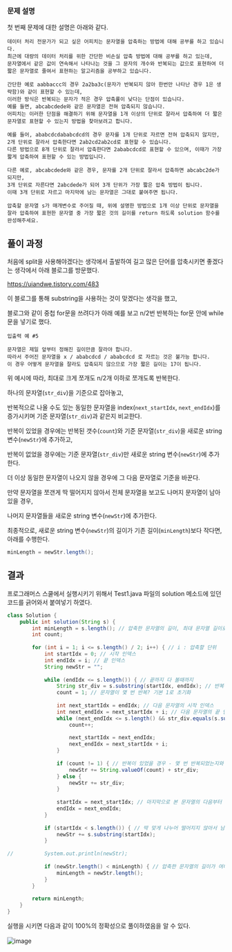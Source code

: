 ### 문제 설명  
첫 번째 문제에 대한 설명은 아래와 같다.  
```
데이터 처리 전문가가 되고 싶은 어피치는 문자열을 압축하는 방법에 대해 공부를 하고 있습니다. 
최근에 대량의 데이터 처리를 위한 간단한 비손실 압축 방법에 대해 공부를 하고 있는데, 
문자열에서 같은 값이 연속해서 나타나는 것을 그 문자의 개수와 반복되는 값으로 표현하여 더 짧은 문자열로 줄여서 표현하는 알고리즘을 공부하고 있습니다.

간단한 예로 aabbaccc의 경우 2a2ba3c(문자가 반복되지 않아 한번만 나타난 경우 1은 생략함)와 같이 표현할 수 있는데, 
이러한 방식은 반복되는 문자가 적은 경우 압축률이 낮다는 단점이 있습니다. 
예를 들면, abcabcdede와 같은 문자열은 전혀 압축되지 않습니다. 
어피치는 이러한 단점을 해결하기 위해 문자열을 1개 이상의 단위로 잘라서 압축하여 더 짧은 문자열로 표현할 수 있는지 방법을 찾아보려고 합니다.

예를 들어, ababcdcdababcdcd의 경우 문자를 1개 단위로 자르면 전혀 압축되지 않지만, 2개 단위로 잘라서 압축한다면 2ab2cd2ab2cd로 표현할 수 있습니다. 
다른 방법으로 8개 단위로 잘라서 압축한다면 2ababcdcd로 표현할 수 있으며, 이때가 가장 짧게 압축하여 표현할 수 있는 방법입니다.

다른 예로, abcabcdede와 같은 경우, 문자를 2개 단위로 잘라서 압축하면 abcabc2de가 되지만, 
3개 단위로 자른다면 2abcdede가 되어 3개 단위가 가장 짧은 압축 방법이 됩니다. 
이때 3개 단위로 자르고 마지막에 남는 문자열은 그대로 붙여주면 됩니다.

압축할 문자열 s가 매개변수로 주어질 때, 위에 설명한 방법으로 1개 이상 단위로 문자열을 잘라 압축하여 표현한 문자열 중 가장 짧은 것의 길이를 return 하도록 solution 함수를 완성해주세요.
```

## 풀이 과정  
처음에 split을 사용해야겠다는 생각에서 출발하여 길고 많은 단어를 압축시키면 좋겠다는 생각에서 아래 블로그를 방문했다.  

https://uiandwe.tistory.com/483  

이 블로그를 통해 substring을 사용하는 것이 맞겠다는 생각을 했고,    

블로그와 같이 중첩 for문을 쓰려다가 아래 예를 보고 n/2번 반복하는 for문 안에 while문을 넣기로 했다.  

```
입출력 예 #5

문자열은 제일 앞부터 정해진 길이만큼 잘라야 합니다.
따라서 주어진 문자열을 x / ababcdcd / ababcdcd 로 자르는 것은 불가능 합니다.
이 경우 어떻게 문자열을 잘라도 압축되지 않으므로 가장 짧은 길이는 17이 됩니다.
```
위 예시에 따라, 최대로 크게 쪼개도 n/2개 이하로 쪼개도록 반복한다.  

하나의 문자열(`str_div`)을 기준으로 잡아놓고,  

반복적으로 나올 수도 있는 동일한 문자열을 index(`next_startIdx`, `next_endIdx`)를 증가시키며 기준 문자열(`str_div`)과 같은지 비교한다.  

반복이 있었을 경우에는 반복된 갯수(`count`)와 기준 문자열(`str_div`)을 새로운 string 변수(`newStr`)에 추가하고,  

반복이 없었을 경우에는 기준 문자열(`str_div`)만 새로운 string 변수(`newStr`)에 추가한다.    

더 이상 동일한 문자열이 나오지 않을 경우에 그 다음 문자열로 기준을 바꾼다.  

만약 문자열을 쪼갠게 딱 떨어지지 않아서 전체 문자열을 보고도 나머지 문자열이 남아있을 경우,  

나머지 문자열들을 새로운 string 변수(`newStr`)에 추가한다.  

최종적으로, 새로운 string 변수(`newStr`)의 길이가 기존 길이(`minLength`)보다 작다면, 아래를 수행한다.  
```java  
minLength = newStr.length();
```

## 결과

프로그래머스 스쿨에서 실행시키기 위해서 Test1.java 파일의 solution 메소드에 있던 코드를 긁어와서 붙여넣기 하였다.

```java
class Solution {
    public int solution(String s) {
        int minLength = s.length(); // 압축한 문자열의 길이, 최대 문자열 길이로 초기화
		int count;
		
		for (int i = 1; i <= s.length() / 2; i++) { // i : 압축할 단위			
			int startIdx = 0; // 시작 인덱스
			int endIdx = i; // 끝 인덱스
			String newStr = "";
			
			while (endIdx <= s.length()) { // 끝까지 다 볼때까지
				String str_div = s.substring(startIdx, endIdx); // 반복될 문자열 선택
				count = 1; // 문자열이 몇 번 반복? 기본 1로 초기화
				
				int next_startIdx = endIdx; // 다음 문자열의 시작 인덱스
				int next_endIdx = next_startIdx + i; // 다음 문자열의 끝 인덱스
				while (next_endIdx <= s.length() && str_div.equals(s.substring(next_startIdx, next_endIdx))) { // 현재 문자열과 같은 문자열들이 반복되는 동안
					count++;
	
					next_startIdx = next_endIdx;
					next_endIdx = next_startIdx + i;
				}
	
				if (count != 1) { // 반복이 있었을 경우 - 몇 번 반복되었는지와 반복된 문자열을 새로운 문자열에 붙임.
					newStr += String.valueOf(count) + str_div;
				} else {
					newStr += str_div;
				}
	
				startIdx = next_startIdx; // 마지막으로 본 문자열의 다음부터 보기 시작.
				endIdx = next_endIdx;
			}
			
			if (startIdx < s.length()) { // 딱 맞게 나누어 떨어지지 않아서 남은 문자열이 있다면 새 문자열에 마저 붙여줌.
				newStr += s.substring(startIdx);
			}
			
//			System.out.println(newStr);
			
			if (newStr.length() < minLength) { // 압축한 문자열의 길이가 여태껏보다 작으면 갱신
				minLength = newStr.length();
			}
		}
		
		return minLength;
    }
}
```  

실행을 시키면 다음과 같이 100%의 정확성으로 풀이하였음을 알 수 있다.<br>  
![image](https://user-images.githubusercontent.com/50273050/92232910-53912300-eeea-11ea-9f23-41c3b7bec879.png)  

